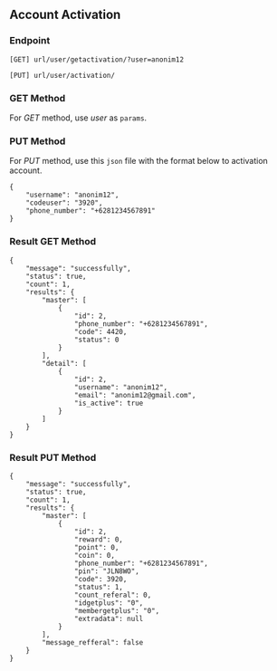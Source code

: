 ## Account Activation

### Endpoint
````
[GET] url/user/getactivation/?user=anonim12
````
````
[PUT] url/user/activation/ 
````

### GET Method 
For *GET* method, use *user* as ``params``.

### PUT Method
For *PUT* method, use this ``json`` file with the format below to activation account.
````
{
    "username": "anonim12",
    "codeuser": "3920",
    "phone_number": "+6281234567891"
}
````

### Result GET Method
````
{
    "message": "successfully",
    "status": true,
    "count": 1,
    "results": {
        "master": [
            {
                "id": 2,
                "phone_number": "+6281234567891",
                "code": 4420,
                "status": 0
            }
        ],
        "detail": [
            {
                "id": 2,
                "username": "anonim12",
                "email": "anonim12@gmail.com",
                "is_active": true
            }
        ]
    }
}
````
### Result PUT Method
````
{
    "message": "successfully",
    "status": true,
    "count": 1,
    "results": {
        "master": [
            {
                "id": 2,
                "reward": 0,
                "point": 0,
                "coin": 0,
                "phone_number": "+6281234567891",
                "pin": "JLN8WO",
                "code": 3920,
                "status": 1,
                "count_referal": 0,
                "idgetplus": "0",
                "membergetplus": "0",
                "extradata": null
            }
        ],
        "message_refferal": false
    }
}
````